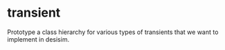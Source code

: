 # transient

Prototype a class hierarchy for various types of transients that we want to
implement in desisim.
